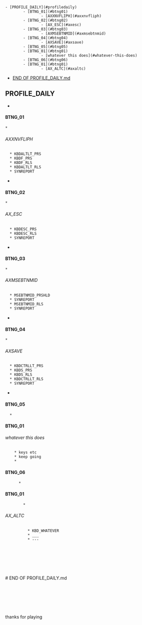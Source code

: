 <!-- TOC depthFrom:1 depthTo:6 withLinks:1 updateOnSave:1 orderedList:0 -->

	- [PROFILE_DAILY](#profiledaily)
			- [BTNG_01](#btng01)
					- [AXXNVFLIPH](#axxnvfliph)
			- [BTNG_02](#btng02)
					- [AX_ESC](#axesc)
			- [BTNG_03](#btng03)
					- [AXMSEBTNMID](#axmsebtnmid)
			- [BTNG_04](#btng04)
					- [AXSAVE](#axsave)
			- [BTNG_05](#btng05)
			- [BTNG_01](#btng01)
					- [whatever this does](#whatever-this-does)
			- [BTNG_06](#btng06)
			- [BTNG_01](#btng01)
					- [AX_ALTC](#axaltc)
- [END OF PROFILE_DAILY.md](#end-of-profiledailymd)

<!-- /TOC -->

## PROFILE_DAILY
  *  
#### BTNG_01
    * 
###### AXXNVFLIPH
      * KBDALTLT_PRS
      * KBDF_PRS
      * KBDF_RLS
      * KBDALTLT_RLS
      * SYNREPORT
  * 
#### BTNG_02
    * 
###### AX_ESC
      * KBDESC_PRS
      * KBDESC_RLS
      * SYNREPORT
  * 
#### BTNG_03
    * 
###### AXMSEBTNMID
      * MSEBTNMID_PRSHLD
      * SYNREPORT
      * MSEBTNMID_RLS
      * SYNREPORT
  * 
#### BTNG_04
    * 
###### AXSAVE
      * KBDCTRLLT_PRS
      * KBDS_PRS
      * KBDS_RLS
      * KBDCTRLLT_RLS
      * SYNREPORT
  * 
#### BTNG_05
      * 
#### BTNG_01
###### whatever this does
        * keys etc
        * keep going
        * 
#### BTNG_06
          * 
#### BTNG_01
            * 
###### AX_ALTC
              * KBD_WHATEVER
              * ___
              * ---



<p>&nbsp;</p>
<p>&nbsp;</p>
<p>&nbsp;</p>
# END OF PROFILE_DAILY.md
<p>&nbsp;</p>
<p>&nbsp;</p>
<p>&nbsp;</p>
thanks for playing
